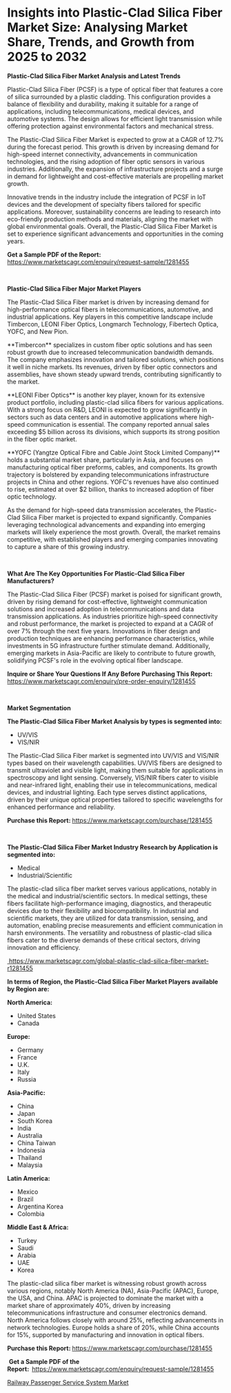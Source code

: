 <p><h1>Insights into Plastic-Clad Silica Fiber Market Size: Analysing Market Share, Trends, and Growth from 2025 to 2032</h1></p><p><strong>Plastic-Clad Silica Fiber Market Analysis and Latest Trends</strong></p>
<p><p>Plastic-Clad Silica Fiber (PCSF) is a type of optical fiber that features a core of silica surrounded by a plastic cladding. This configuration provides a balance of flexibility and durability, making it suitable for a range of applications, including telecommunications, medical devices, and automotive systems. The design allows for efficient light transmission while offering protection against environmental factors and mechanical stress.</p><p>The Plastic-Clad Silica Fiber Market is expected to grow at a CAGR of 12.7% during the forecast period. This growth is driven by increasing demand for high-speed internet connectivity, advancements in communication technologies, and the rising adoption of fiber optic sensors in various industries. Additionally, the expansion of infrastructure projects and a surge in demand for lightweight and cost-effective materials are propelling market growth. </p><p>Innovative trends in the industry include the integration of PCSF in IoT devices and the development of specialty fibers tailored for specific applications. Moreover, sustainability concerns are leading to research into eco-friendly production methods and materials, aligning the market with global environmental goals. Overall, the Plastic-Clad Silica Fiber Market is set to experience significant advancements and opportunities in the coming years.</p></p>
<p><strong>Get a Sample PDF of the Report:&nbsp;</strong> <a href="https://www.marketscagr.com/enquiry/request-sample/1281455?utm_campaign=2809&utm_medium=2&utm_source=Github&utm_content=ia&utm_term=24032025&utm_id=plastic-clad-silica-fiber">https://www.marketscagr.com/enquiry/request-sample/1281455</a></p>
<p>&nbsp;</p>
<p><strong>Plastic-Clad Silica Fiber Major Market Players</strong></p>
<p><p>The Plastic-Clad Silica Fiber market is driven by increasing demand for high-performance optical fibers in telecommunications, automotive, and industrial applications. Key players in this competitive landscape include Timbercon, LEONI Fiber Optics, Longmarch Technology, Fibertech Optica, YOFC, and New Pion.</p><p>**Timbercon** specializes in custom fiber optic solutions and has seen robust growth due to increased telecommunication bandwidth demands. The company emphasizes innovation and tailored solutions, which positions it well in niche markets. Its revenues, driven by fiber optic connectors and assemblies, have shown steady upward trends, contributing significantly to the market.</p><p>**LEONI Fiber Optics** is another key player, known for its extensive product portfolio, including plastic-clad silica fibers for various applications. With a strong focus on R&D, LEONI is expected to grow significantly in sectors such as data centers and in automotive applications where high-speed communication is essential. The company reported annual sales exceeding $5 billion across its divisions, which supports its strong position in the fiber optic market.</p><p>**YOFC (Yangtze Optical Fibre and Cable Joint Stock Limited Company)** holds a substantial market share, particularly in Asia, and focuses on manufacturing optical fiber preforms, cables, and components. Its growth trajectory is bolstered by expanding telecommunications infrastructure projects in China and other regions. YOFC's revenues have also continued to rise, estimated at over $2 billion, thanks to increased adoption of fiber optic technology.</p><p>As the demand for high-speed data transmission accelerates, the Plastic-Clad Silica Fiber market is projected to expand significantly. Companies leveraging technological advancements and expanding into emerging markets will likely experience the most growth. Overall, the market remains competitive, with established players and emerging companies innovating to capture a share of this growing industry.</p></p>
<p>&nbsp;</p>
<p><strong>What Are The Key Opportunities For Plastic-Clad Silica Fiber Manufacturers?</strong></p>
<p><p>The Plastic-Clad Silica Fiber (PCSF) market is poised for significant growth, driven by rising demand for cost-effective, lightweight communication solutions and increased adoption in telecommunications and data transmission applications. As industries prioritize high-speed connectivity and robust performance, the market is projected to expand at a CAGR of over 7% through the next five years. Innovations in fiber design and production techniques are enhancing performance characteristics, while investments in 5G infrastructure further stimulate demand. Additionally, emerging markets in Asia-Pacific are likely to contribute to future growth, solidifying PCSF's role in the evolving optical fiber landscape.</p></p>
<p><strong>Inquire or Share Your Questions If Any Before Purchasing This Report:</strong> <a href="https://www.marketscagr.com/enquiry/pre-order-enquiry/1281455?utm_campaign=2809&utm_medium=2&utm_source=Github&utm_content=ia&utm_term=24032025&utm_id=plastic-clad-silica-fiber">https://www.marketscagr.com/enquiry/pre-order-enquiry/1281455</a></p>
<p>&nbsp;</p>
<p><strong>Market Segmentation</strong></p>
<p><strong>The Plastic-Clad Silica Fiber Market Analysis by types is segmented into:</strong></p>
<p><ul><li>UV/VIS</li><li>VIS/NIR</li></ul></p>
<p><p>The Plastic-Clad Silica Fiber market is segmented into UV/VIS and VIS/NIR types based on their wavelength capabilities. UV/VIS fibers are designed to transmit ultraviolet and visible light, making them suitable for applications in spectroscopy and light sensing. Conversely, VIS/NIR fibers cater to visible and near-infrared light, enabling their use in telecommunications, medical devices, and industrial lighting. Each type serves distinct applications, driven by their unique optical properties tailored to specific wavelengths for enhanced performance and reliability.</p></p>
<p><strong>Purchase this Report:&nbsp;</strong><a href="https://www.marketscagr.com/purchase/1281455?utm_campaign=2809&utm_medium=2&utm_source=Github&utm_content=ia&utm_term=24032025&utm_id=plastic-clad-silica-fiber">https://www.marketscagr.com/purchase/1281455</a></p>
<p>&nbsp;</p>
<p><strong>The Plastic-Clad Silica Fiber Market Industry Research by Application is segmented into:</strong></p>
<p><ul><li>Medical</li><li>Industrial/Scientific</li></ul></p>
<p><p>The plastic-clad silica fiber market serves various applications, notably in the medical and industrial/scientific sectors. In medical settings, these fibers facilitate high-performance imaging, diagnostics, and therapeutic devices due to their flexibility and biocompatibility. In industrial and scientific markets, they are utilized for data transmission, sensing, and automation, enabling precise measurements and efficient communication in harsh environments. The versatility and robustness of plastic-clad silica fibers cater to the diverse demands of these critical sectors, driving innovation and efficiency.</p></p>
<p><a href="https://www.marketscagr.com/global-plastic-clad-silica-fiber-market-r1281455?utm_campaign=2809&utm_medium=2&utm_source=Github&utm_content=ia&utm_term=24032025&utm_id=plastic-clad-silica-fiber">&nbsp;https://www.marketscagr.com/global-plastic-clad-silica-fiber-market-r1281455</a></p>
<p><strong>In terms of Region, the Plastic-Clad Silica Fiber Market Players available by Region are:</strong></p>
<p>
    <p> <strong> North America: </strong>
        <ul>
            <li>United States</li>
            <li>Canada</li>
        </ul>
        </p> 
    <p> <strong> Europe: </strong>
        <ul>
            <li>Germany</li>
            <li>France</li>
            <li>U.K.</li>
            <li>Italy</li>
            <li>Russia</li>
        </ul>
        </p> 
    <p> <strong> Asia-Pacific: </strong>
        <ul>
            <li>China</li>
            <li>Japan</li>
            <li>South Korea</li>
            <li>India</li>
            <li>Australia</li>
            <li>China Taiwan</li>
            <li>Indonesia</li>
            <li>Thailand</li>
            <li>Malaysia</li>
        </ul>
        </p> 
    <p> <strong> Latin America: </strong>
        <ul>
            <li>Mexico</li>
            <li>Brazil</li>
            <li>Argentina Korea</li>
            <li>Colombia</li>
        </ul>
        </p> 
    <p> <strong> Middle East & Africa: </strong>
        <ul>
            <li>Turkey</li>
            <li>Saudi</li>
            <li>Arabia</li>
            <li>UAE</li>
            <li>Korea</li>
        </ul>
    </p>
    </p>
<p><p>The plastic-clad silica fiber market is witnessing robust growth across various regions, notably North America (NA), Asia-Pacific (APAC), Europe, the USA, and China. APAC is projected to dominate the market with a market share of approximately 40%, driven by increasing telecommunications infrastructure and consumer electronics demand. North America follows closely with around 25%, reflecting advancements in network technologies. Europe holds a share of 20%, while China accounts for 15%, supported by manufacturing and innovation in optical fibers.</p></p>
<p><strong>Purchase this Report: </strong><a href="https://www.marketscagr.com/purchase/1281455?utm_campaign=2809&utm_medium=2&utm_source=Github&utm_content=ia&utm_term=24032025&utm_id=plastic-clad-silica-fiber">https://www.marketscagr.com/purchase/1281455</a></p>
<p>&nbsp;<strong>Get a Sample PDF of the Report:&nbsp;&nbsp;</strong><a href="https://www.marketscagr.com/enquiry/request-sample/1281455?utm_campaign=2809&utm_medium=2&utm_source=Github&utm_content=ia&utm_term=24032025&utm_id=plastic-clad-silica-fiber">https://www.marketscagr.com/enquiry/request-sample/1281455</a></p>
<p><strong></strong></p>
<p><p><a href="https://github.com/xtysizov/Market-Research-Report-List-1/blob/main/railway-passenger-service-system-market.md?utm_campaign=2809&utm_medium=2&utm_source=Github&utm_content=ia&utm_term=24032025&utm_id=plastic-clad-silica-fiber">Railway Passenger Service System Market</a></p></p>